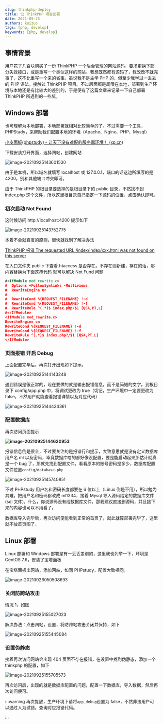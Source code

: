```yaml
---
slug: thinkphp-deploy
title: 记 ThinkPHP 项目部署
date: 2021-09-25
authors: kuizuo
tags: [php, develop]
keywords: [php, develop]
---
```


<!-- truncate -->

## 事情背景

用户花了几百块购买了一份 ThinkPHP 一个后台管理的网站源码，要求更换下部分失效接口，或是重写一个类似这样的网站。我想既然都有源码了，我改改不就完事了，这不比重写一个来的省事。虽说我不是主学 PHP 的，但至少我学过一丢丢的 PHP 语法，接触过 ThinkPHP 项目。不过层面都是局限在本地，部署到生产环境与本地还是有比较大的差别的，于是便有了这篇文章来记录一下自己部署 ThinkPHP 所遇到的一些坑。

## Windows 部署

也可理解为本地部署，本地部署就相对比较简单的了。不过需要一个工具，PHPStudy，来帮助我们配置本地的环境（Apache、Nginx、PHP、Mysql）

[小皮面板(phpstudy) - 让天下没有难配的服务器环境！ (xp.cn)](https://www.xp.cn/)

下载安装打开界面，选择网站，创建网站

![image-20210925143601530](https://img.kuizuo.cn/image-20210925143601530.png)

由于是本机，所以域名就填写 localhost 或 127.0.0.1，端口的话这边所填写的是 4200，别和其他端口冲突即可。

由于 ThinkPHP 的根目录要选择的是根目录下的 public 目录，不然找不到 index.php 这个文件，所以这里根目录自己指定一下源码的位置，点击确认即可。

### 初次启动 Not Found

这时候访问 http://localhost:4200 提示如下

![image-20210925143752775](https://img.kuizuo.cn/image-20210925143752775.png)

本着不会就百度的原则，很快就找到了解决办法

[ThinkPHP 报错 The requested URL /index/index/xxx.html was not found on this server](https://blog.csdn.net/qq_42940241/article/details/112461625)

在入口文件夹 public 下查看.htaccess 是否存在。不存在则新建，存在的话，那内容替换为下面这串代码 就可以解决 Not Fund 问题

```xml
#<IfModule mod_rewrite.c>
#  Options +FollowSymlinks -Multiviews
#  RewriteEngine On
#
#  RewriteCond %{REQUEST_FILENAME} !-d
#  RewriteCond %{REQUEST_FILENAME} !-f
#  RewriteRule ^(.*)$ index.php/$1 [QSA,PT,L]
#</IfModule>
<IfModule mod_rewrite.c>
RewriteEngine on
RewriteCond %{REQUEST_FILENAME} !-d
RewriteCond %{REQUEST_FILENAME} !-f
RewriteRule ^(.*)$ index.php?/$1 [QSA,PT,L]
</IfModule>
```

### 页面报错 开启 Debug

上面配置完毕后，再次打开出现如下提示。

![image-20210925144143248](https://img.kuizuo.cn/image-20210925144143248.png)

遇到错误是很正常的，现在要做的就是输出报错信息，而不是简短的文字。到根目录下 config/app.php 中，将调试更改为 true（切记，生产环境中一定要更改为 false，不然用户就能查看报错详情以及对应代码）

![image-20210925144424361](https://img.kuizuo.cn/image-20210925144424361.png)

### 配置数据库

再次访问页面提示

**![image-20210925144620953](https://img.kuizuo.cn/image-20210925144620953.png)**

报错信息倒是很全，不过要关注的是报错行和提示，大致意思就是没有定义数据库用户名 ml 以及密码，毕竟数据库啥的都好像没配置，要是能启动起来那估计就真是一个 bug 了，那就先找到配置文件，看看原本的账号密码是多少，数据库配置文件位置`config/database.php`

![image-20210925145740851](https://img.kuizuo.cn/image-20210925145740851.png)

不过 PHPstudy 用户名和密码长度都要在 6 位以上（Linux 倒是不用），所以勉为其难，把用户名和密码都改成 ml1234，接着 Mysql 导入源码给定的数据库文件(sql 文件)，什么，你说源码没有给数据库文件，那我建议直接删源码，并且接下来的内容也可以不用看了。

数据库导入完毕后，再次访问便能看到正常的首页了，就此就算部署完毕了，这里就不放首页图了。

## Linux 部署

Linux 部署和 Windows 部署是有一丢丢差别的，这里我也列举一下，环境是 CentOS 7.6，安装了宝塔面板

在宝塔面板出网站，添加网站，如同 PHPstudy，配置大致相同。

![image-20210926050508693](https://img.kuizuo.cn/image-20210926050508693.png)

### 关闭防跨站攻击

情况 1，如图

![image-20210925155027023](https://img.kuizuo.cn/image-20210925155027023.png)

解决办法：点击网站，设置，将防跨站攻击关闭并保持，如下

![image-20210925155445084](https://img.kuizuo.cn/image-20210925155445084.png)

### 设置伪静态

接着再次访问网站会出现 404 页面不存在报错，在设置中找到伪静态，添加一个 thinkphp 的配置，如下

![image-20210925155705573](https://img.kuizuo.cn/image-20210925155705573.png)

再次访问后，出现的就是数据库配置的问题，配置一下数据库，导入数据，然后再次访问便可。

:::warning 再次提醒，生产环境下请将`app_debug`设置为 false，不然非法用户可以通过人为试错，查询对应报错代码。

:::
